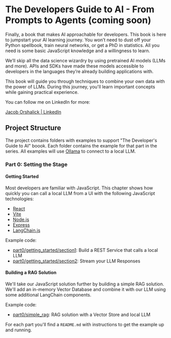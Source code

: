 # The Developers Guide to AI - From Prompts to Agents (coming soon)

Finally, a book that makes AI approachable for developers.  This book is here to jumpstart your AI learning journey.  You won’t need to dust off your Python spellbook, train neural networks, or get a PhD in statistics.  All you need is some basic JavaScript knowledge and a willingness to learn.

We’ll skip all the data science wizardry by using pretrained AI models (LLMs and more).  APIs and SDKs have made these models accessible to developers in the languages they’re already building applications with.

This book will guide you through techniques to combine your own data with the power of LLMs. During this journey, you'll learn important concepts while gaining practical experience.

You can follow me on LinkedIn for more:

[Jacob Orshalick | LinkedIn](https://linkedin.com/in/jorshalick)

## Project Structure

The project contains folders with examples to support "The Developer's Guide to AI" boook.  Each folder contains the example for that part in the series.  All examples will use [Ollama](https://ollama.com) to connect to a local LLM.

### Part 0: Setting the Stage

#### Getting Started

Most developers are familiar with JavaScript.  This chapter shows how quickly you can call a local LLM from a UI with the following JavaScript technologies:

- [React](https://react.dev)
- [Vite](https://vite.dev)
- [Node.js](https://nodejs.org/docs/latest/api/)
- [Express](https://expressjs.com/en/4x/api.html)
- [LangChain.js](https://js.langchain.com/docs/get_started/introduction)

Example code:

- [part0/getting_started/section1](part0/getting_started/section1): Build a REST Service that calls a local LLM
- [part0/getting_started/section2](part0/getting_started/section2): Stream your LLM Responses

#### Building a RAG Solution

We'll take our JavaScript solution further by building a simple RAG solution.  We'll add an in-memory Vector Database and combine it with our LLM using some additional LangChain components.

Example code:

- [part0/simple_rag](part0/simple_rag): RAG solution with a Vector Store and local LLM

For each part you'll find a `README.md` with instructions to get the example up and running.
